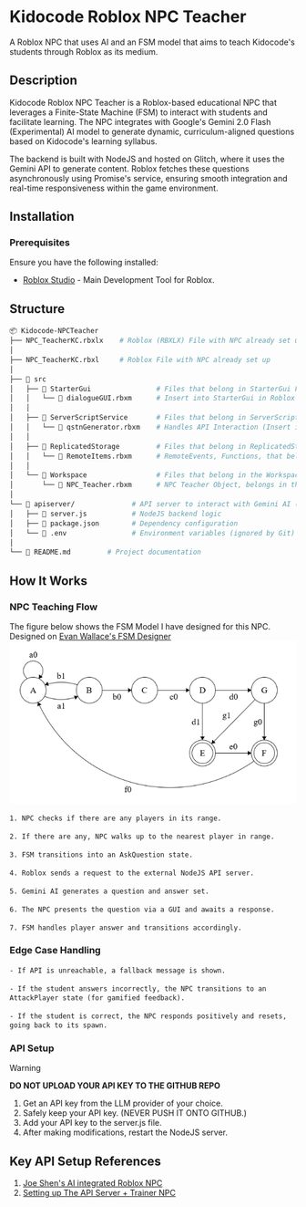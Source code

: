 
# Kidocode Roblox NPC Teacher

A Roblox NPC that uses AI and an FSM model that aims to teach Kidocode's students through Roblox as its medium.

## Description
Kidocode Roblox NPC Teacher is a Roblox-based educational NPC that leverages a Finite-State Machine (FSM) to interact with students and facilitate learning. The NPC integrates with Google's Gemini 2.0 Flash (Experimental) AI model to generate dynamic, curriculum-aligned questions based on Kidocode's learning syllabus.

The backend is built with NodeJS and hosted on Glitch, where it uses the Gemini API to generate content. Roblox fetches these questions asynchronously using Promise's service, ensuring smooth integration and real-time responsiveness within the game environment.
## Installation

### **Prerequisites**
Ensure you have the following installed:

- [Roblox Studio](https://create.roblox.com) - Main Development Tool for Roblox.
## Structure
```sh
📦 Kidocode-NPCTeacher
├── NPC_TeacherKC.rbxlx    # Roblox (RBXLX) File with NPC already set up
│
├── NPC_TeacherKC.rbxl     # Roblox File with NPC already set up
│
├── 📂 src
│   ├── 📂 StarterGui                # Files that belong in StarterGui Folder in Roblox
│   │   └── 📜 dialogueGUI.rbxm      # Insert into StarterGui in Roblox
│   │
│   ├── 📂 ServerScriptService       # Files that belong in ServerScriptService
│   │   └── 📜 qstnGenerator.rbxm    # Handles API Interaction (Insert into ServerScriptService in Roblox)
│   │
│   ├── 📂 ReplicatedStorage         # Files that belong in ReplicatedStorage
│   │   └── 📜 RemoteItems.rbxm      # RemoteEvents, Functions, that belong in the ReplicatedStorage
│   │
│   └── 📂 Workspace                 # Files that belong in the Workspace
│       └── 📜 NPC_Teacher.rbxm      # NPC Teacher Object, belongs in the Workspace
│
└── 📂 apiserver/              # API server to interact with Gemini AI (hosted on Glitch during testing)
│   ├── 📜 server.js           # NodeJS backend logic
│   ├── 📜 package.json        # Dependency configuration
│   └── 📜 .env                # Environment variables (ignored by Git)
│
└── 📜 README.md         # Project documentation
 ```

## How It Works

### NPC Teaching Flow
The figure below shows the FSM Model I have designed for this NPC. Designed on [Evan Wallace's FSM Designer](https://madebyevan.com/fsm/)
![Teacher FSM Model](./TeacherFSM_Model.png?raw=true "Teacher FSM Model")

    1. NPC checks if there are any players in its range.

    2. If there are any, NPC walks up to the nearest player in range.

    3. FSM transitions into an AskQuestion state.

    4. Roblox sends a request to the external NodeJS API server.

    5. Gemini AI generates a question and answer set.

    6. The NPC presents the question via a GUI and awaits a response.

    7. FSM handles player answer and transitions accordingly.

### Edge Case Handling
    - If API is unreachable, a fallback message is shown.

    - If the student answers incorrectly, the NPC transitions to an AttackPlayer state (for gamified feedback).

    - If the student is correct, the NPC responds positively and resets, going back to its spawn.

### API Setup
>[!WARNING]
> **DO NOT UPLOAD YOUR API KEY TO THE GITHUB REPO**
1. Get an API key from the LLM provider of your choice.
2. Safely keep your API key. (NEVER PUSH IT ONTO GITHUB.)
3. Add your API key to the server.js file.
4. After making modifications, restart the NodeJS server.

## Key API Setup References
1. [Joe Shen's AI integrated Roblox NPC](https://github.com/WongJoeShen/KC-RobloxNPC)
2. [Setting up The API Server + Trainer NPC](https://youtu.be/DpPugbWPViw?si=SspoBODLu9MuVXZj)
